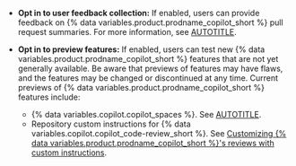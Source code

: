 * **Opt in to user feedback collection:** If enabled, users can provide feedback on {% data variables.product.prodname_copilot_short %} pull request summaries. For more information, see [AUTOTITLE](/enterprise-cloud@latest/copilot/github-copilot-enterprise/copilot-pull-request-summaries/creating-a-pull-request-summary-with-github-copilot).
* **Opt in to preview features:** If enabled, users can test new {% data variables.product.prodname_copilot_short %} features that are not yet generally available. Be aware that previews of features may have flaws, and the features may be changed or discontinued at any time. Current previews of {% data variables.product.prodname_copilot_short %} features include:

  * {% data variables.copilot.copilot_spaces %}. See [AUTOTITLE](/copilot/using-github-copilot/copilot-spaces/about-organizing-and-sharing-context-with-copilot-spaces).
  * Repository custom instructions for {% data variables.copilot.copilot_code-review_short %}. See [Customizing {% data variables.product.prodname_copilot_short %}'s reviews with custom instructions](/copilot/using-github-copilot/code-review/using-copilot-code-review#customizing-copilots-reviews-with-custom-instructions).
